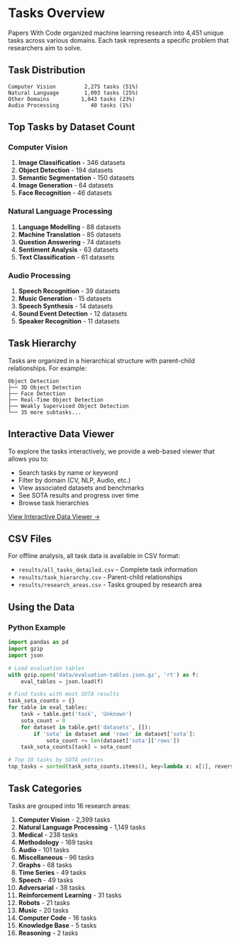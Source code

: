 # Tasks Overview

Papers With Code organized machine learning research into 4,451 unique tasks across various domains. Each task represents a specific problem that researchers aim to solve.

## Task Distribution

```
Computer Vision         2,275 tasks (51%)
Natural Language        1,093 tasks (25%)
Other Domains          1,043 tasks (23%)
Audio Processing          40 tasks (1%)
```

## Top Tasks by Dataset Count

### Computer Vision
1. **Image Classification** - 346 datasets
2. **Object Detection** - 194 datasets
3. **Semantic Segmentation** - 150 datasets
4. **Image Generation** - 64 datasets
5. **Face Recognition** - 46 datasets

### Natural Language Processing
1. **Language Modelling** - 88 datasets
2. **Machine Translation** - 85 datasets
3. **Question Answering** - 74 datasets
4. **Sentiment Analysis** - 63 datasets
5. **Text Classification** - 61 datasets

### Audio Processing
1. **Speech Recognition** - 39 datasets
2. **Music Generation** - 15 datasets
3. **Speech Synthesis** - 14 datasets
4. **Sound Event Detection** - 12 datasets
5. **Speaker Recognition** - 11 datasets

## Task Hierarchy

Tasks are organized in a hierarchical structure with parent-child relationships. For example:

```
Object Detection
├── 3D Object Detection
├── Face Detection
├── Real-Time Object Detection
├── Weakly Supervised Object Detection
└── 35 more subtasks...
```

## Interactive Data Viewer

To explore the tasks interactively, we provide a web-based viewer that allows you to:

- Search tasks by name or keyword
- Filter by domain (CV, NLP, Audio, etc.)
- View associated datasets and benchmarks
- See SOTA results and progress over time
- Browse task hierarchies

[View Interactive Data Viewer →](../interactive/data_viewer.html)

## CSV Files

For offline analysis, all task data is available in CSV format:

- `results/all_tasks_detailed.csv` - Complete task information
- `results/task_hierarchy.csv` - Parent-child relationships
- `results/research_areas.csv` - Tasks grouped by research area

## Using the Data

### Python Example
```python
import pandas as pd
import gzip
import json

# Load evaluation tables
with gzip.open('data/evaluation-tables.json.gz', 'rt') as f:
    eval_tables = json.load(f)

# Find tasks with most SOTA results
task_sota_counts = {}
for table in eval_tables:
    task = table.get('task', 'Unknown')
    sota_count = 0
    for dataset in table.get('datasets', []):
        if 'sota' in dataset and 'rows' in dataset['sota']:
            sota_count += len(dataset['sota']['rows'])
    task_sota_counts[task] = sota_count

# Top 10 tasks by SOTA entries
top_tasks = sorted(task_sota_counts.items(), key=lambda x: x[1], reverse=True)[:10]
```

## Task Categories

Tasks are grouped into 16 research areas:

1. **Computer Vision** - 2,399 tasks
2. **Natural Language Processing** - 1,149 tasks  
3. **Medical** - 238 tasks
4. **Methodology** - 169 tasks
5. **Audio** - 101 tasks
6. **Miscellaneous** - 96 tasks
7. **Graphs** - 68 tasks
8. **Time Series** - 49 tasks
9. **Speech** - 49 tasks
10. **Adversarial** - 38 tasks
11. **Reinforcement Learning** - 31 tasks
12. **Robots** - 21 tasks
13. **Music** - 20 tasks
14. **Computer Code** - 16 tasks
15. **Knowledge Base** - 5 tasks
16. **Reasoning** - 2 tasks